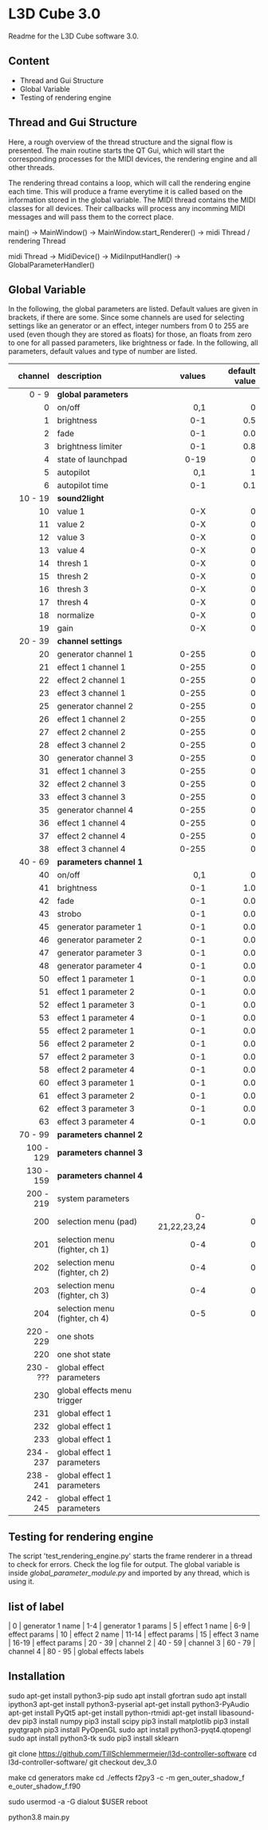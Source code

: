 
# L3D Cube 3.0

Readme for the L3D Cube software 3.0.

## Content

- Thread and Gui Structure
- Global Variable
- Testing of rendering engine

## Thread and Gui Structure

Here, a rough overview of the thread structure and the signal flow is presented. The main routine starts the QT Gui, which will start the corresponding processes for the MIDI devices, the rendering engine and all other threads.

The rendering thread contains a loop, which will call the rendering engine each time. This will produce a frame everytime it is called based on the information stored in the global variable. The MIDI thread contains the MIDI classes for all devices. Their callbacks will process any incomming MIDI messages and will pass them to the correct place.

main() -> MainWindow() -> MainWindow.start_Renderer() -> midi Thread / rendering Thread

midi Thread -> MidiDevice() -> MidiInputHandler() -> GlobalParameterHandler()

## Global Variable

In the following, the global parameters are listed. Default values are given in brackets, if there are some. Since some channels are used for selecting settings like an generator or an effect, integer numbers from 0 to 255 are used (even though they are stored as floats) for those, an floats from zero to one for all passed parameters, like brightness or fade. In the following, all parameters, default values and type of number are listed.

| channel  | description              | values | default value
| ------:  | :-------                 | ------:| -------:
|   0 -  9 | **global parameters**
|        0 | on/off                   | 0,1    | 0  
|        1 | brightness               | 0-1    | 0.5
|        2 | fade                     | 0-1    | 0.0
|        3 | brightness limiter       | 0-1    | 0.8
|        4 | state of launchpad       | 0-19   | 0
|        5 | autopilot                | 0,1    | 1
|        6 | autopilot time           | 0-1    | 0.1
| 10 -  19 | **sound2light**
|       10 | value 1                  | 0-X    | 0
|       11 | value 2                  | 0-X    | 0
|       12 | value 3                  | 0-X    | 0
|       13 | value 4                  | 0-X    | 0
|       14 | thresh 1                 | 0-X    | 0
|       15 | thresh 2                 | 0-X    | 0
|       16 | thresh 3                 | 0-X    | 0
|       17 | thresh 4                 | 0-X    | 0
|       18 | normalize                | 0-X    | 0
|       19 | gain                     | 0-X    | 0
| 20 -  39 | **channel settings**
|       20 | generator channel 1      | 0-255  | 0
|       21 | effect 1 channel 1       | 0-255  | 0
|       22 | effect 2 channel 1       | 0-255  | 0
|       23 | effect 3 channel 1       | 0-255  | 0
|       25 | generator channel 2      | 0-255  | 0
|       26 | effect 1 channel 2       | 0-255  | 0
|       27 | effect 2 channel 2       | 0-255  | 0
|       28 | effect 3 channel 2       | 0-255  | 0
|       30 | generator channel 3      | 0-255  | 0
|       31 | effect 1 channel 3       | 0-255  | 0
|       32 | effect 2 channel 3       | 0-255  | 0
|       33 | effect 3 channel 3       | 0-255  | 0
|       35 | generator channel 4      | 0-255  | 0
|       36 | effect 1 channel 4       | 0-255  | 0
|       37 | effect 2 channel 4       | 0-255  | 0
|       38 | effect 3 channel 4       | 0-255  | 0
| 40 -  69 | **parameters channel 1**
|       40 | on/off                   | 0,1    | 0  
|       41 | brightness               | 0-1    | 1.0
|       42 | fade                     | 0-1    | 0.0
|       43 | strobo                   | 0-1    | 0.0
|       45 | generator parameter 1    | 0-1    | 0.0
|       46 | generator parameter 2    | 0-1    | 0.0
|       47 | generator parameter 3    | 0-1    | 0.0
|       48 | generator parameter 4    | 0-1    | 0.0
|       50 | effect 1 parameter 1     | 0-1    | 0.0
|       51 | effect 1 parameter 2     | 0-1    | 0.0
|       52 | effect 1 parameter 3     | 0-1    | 0.0
|       53 | effect 1 parameter 4     | 0-1    | 0.0
|       55 | effect 2 parameter 1     | 0-1    | 0.0
|       56 | effect 2 parameter 2     | 0-1    | 0.0
|       57 | effect 2 parameter 3     | 0-1    | 0.0
|       58 | effect 2 parameter 4     | 0-1    | 0.0
|       60 | effect 3 parameter 1     | 0-1    | 0.0
|       61 | effect 3 parameter 2     | 0-1    | 0.0
|       62 | effect 3 parameter 3     | 0-1    | 0.0
|       63 | effect 3 parameter 4     | 0-1    | 0.0
| 70 -  99 | **parameters channel 2**
|100 - 129 | **parameters channel 3**
|130 - 159 | **parameters channel 4**
|200 - 219 | system parameters
|      200 | selection menu  (pad)    | 0-21,22,23,24   | 0
|      201 | selection menu  (fighter, ch 1)    | 0-4   | 0
|      202 | selection menu  (fighter, ch 2)    | 0-4   | 0
|      203 | selection menu  (fighter, ch 3)    | 0-4   | 0
|      204 | selection menu  (fighter, ch 4)    | 0-5   | 0
|220 - 229 | one shots
|      220 | one shot state
|230 - ??? | global effect parameters
|      230 | global effects menu trigger
|      231 | global effect 1
|      232 | global effect 1
|      233 | global effect 1
|234 - 237 | global effect 1 parameters
|238 - 241 | global effect 1 parameters
|242 - 245 | global effect 1 parameters

## Testing for rendering engine

The script 'test_rendering_engine.py' starts the frame renderer in a thread to check for errors. Check the log file for output. The global variable is inside *global_parameter_module.py* and imported by any thread, which is using it.


## list of label
| 0 | generator 1 name
| 1-4 | generator 1 params
| 5 | effect 1 name
| 6-9 | effect params
| 10 | effect 2 name
| 11-14 | effect params
| 15 | effect 3 name
| 16-19 | effect params
| 20 - 39 | channel 2
| 40 - 59 | channel 3
| 60 - 79 | channel 4
| 80 - 95 | global effects labels

## Installation
sudo apt-get install python3-pip
sudo apt install gfortran
sudo apt install ipython3
apt-get install python3-pyserial
apt-get install python3-PyAudio
apt-get install PyQt5
apt-get install python-rtmidi
apt-get install libasound-dev
pip3 install numpy
pip3 install scipy
pip3 install matplotlib
pip3 install pyqtgraph
pip3 install PyOpenGL
sudo apt install python3-pyqt4.qtopengl
sudo apt install python3-tk
sudo pip3 install sklearn

git clone https://github.com/TillSchlemmermeier/l3d-controller-software
cd l3d-controller-software/
git checkout dev_3.0

make
cd generators
make
cd ./effects
f2py3 -c -m gen_outer_shadow_f e_outer_shadow_f.f90

sudo usermod -a -G dialout $USER
reboot

python3.8 main.py
